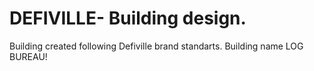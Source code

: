 # DEFIVILLE- Building design.

Building created following Defiville brand standarts. Building name LOG BUREAU!

